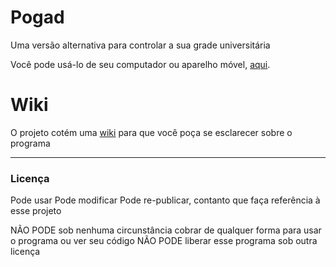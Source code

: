 # Pogad

Uma versão alternativa para controlar a sua grade universitária 

Você pode usá-lo de seu computador ou aparelho móvel, [aqui](http://0tho.github.io/Pogad).

# Wiki

O projeto cotém uma [wiki](https://github.com/0tho/Pogad/wiki) para que você poça se esclarecer sobre o programa

***

### Licença

Pode usar
Pode modificar
Pode re-publicar, contanto que faça referência à esse projeto

NÃO PODE sob nenhuma circunstância cobrar de qualquer forma para usar o programa ou ver seu código 
NÃO PODE liberar esse programa sob outra licença
